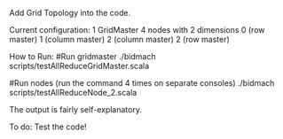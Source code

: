 Add Grid Topology into the code.

Current configuration: 
1 GridMaster
4 nodes with 2 dimensions
0 (row master) 1 (column master)
2 (column master) 2 (row master)

How to Run:
#Run gridmaster
./bidmach scripts/testAllReduceGridMaster.scala 

#Run nodes (run the command 4 times on separate consoles)
./bidmach scripts/testAllReduceNode_2.scala 

The output is fairly self-explanatory.

To do:
Test the code!


